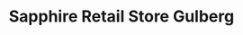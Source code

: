 ---
title: "Sapphire Retail Store Gulberg"
url: /lahore/sapphire-retail-store-gulberg/
shop: Kleidung
---